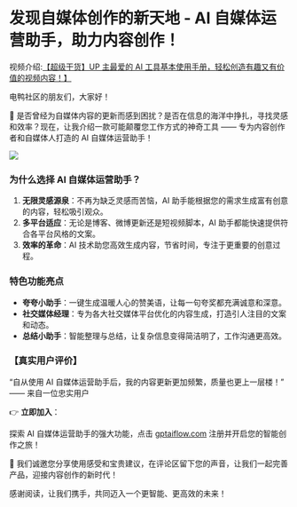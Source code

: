 # 发现自媒体创作的新天地 - AI 自媒体运营助手，助力内容创作！

视频介绍:[【超级干货】UP 主最爱的 AI 工具基本使用手册，轻松创造有趣又有价值的视频内容！】](https://www.bilibili.com/video/BV1sN411i7Uh/?share_source=copy_web&vd_source=0ca81e735ba0b9ead65a22a060c06040)

电鸭社区的朋友们，大家好！

🚀 是否曾经为自媒体内容的更新而感到困扰？是否在信息的海洋中挣扎，寻找灵感和效率？现在，让我介绍一款可能颠覆您工作方式的神奇工具 —— 专为内容创作者和自媒体人打造的 AI 自媒体运营助手！

![](https://www.gptaiflow.com/img/pages/homePage/2023-10-17-img-3-homePage-two-feature-presentation.gif)

<!-- truncate -->

### 为什么选择 AI 自媒体运营助手？

1.  **无限灵感源泉**：不再为缺乏灵感而苦恼，AI 助手能根据您的需求生成富有创意的内容，轻松吸引观众。
2.  **多平台适应**：无论是博客、微博更新还是短视频脚本，AI 助手都能快速提供符合各平台风格的文案。
3.  **效率的革命**：AI 技术助您高效生成内容，节省时间，专注于更重要的创意过程。

### 特色功能亮点

- **夸夸小助手**：一键生成温暖人心的赞美语，让每一句夸奖都充满诚意和深意。
- **社交媒体经理**：专为各大社交媒体平台优化的内容生成，打造引人注目的文案和动态。
- **总结小助手**：智能整理与总结，让复杂信息变得简洁明了，工作沟通更高效。

### 【真实用户评价】

“自从使用 AI 自媒体运营助手后，我的内容更新更加频繁，质量也更上一层楼！” —— 来自一位忠实用户

👉 **立即加入**：

探索 AI 自媒体运营助手的强大功能，点击 [gptaiflow.com](https://www.gptaiflow.com/) 注册并开启您的智能创作之旅！

💬 我们诚邀您分享使用感受和宝贵建议，在评论区留下您的声音，让我们一起完善产品，迎接内容创作的新时代！

感谢阅读，让我们携手，共同迈入一个更智能、更高效的未来！
